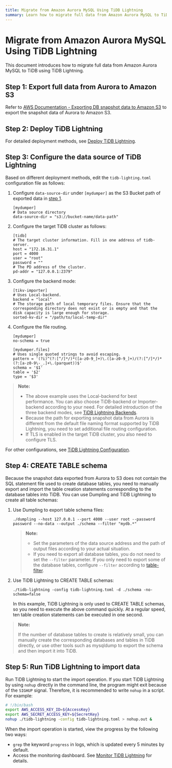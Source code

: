 ```yaml
---
title: Migrate from Amazon Aurora MySQL Using TiDB Lightning
summary: Learn how to migrate full data from Amazon Aurora MySQL to TiDB using TiDB Lightning.
---
```


# Migrate from Amazon Aurora MySQL Using TiDB Lightning

This document introduces how to migrate full data from Amazon Aurora MySQL to TiDB using TiDB Lightning.

## Step 1: Export full data from Aurora to Amazon S3

Refer to [AWS Documentation - Exporting DB snapshot data to Amazon S3](https://docs.aws.amazon.com/AmazonRDS/latest/AuroraUserGuide/USER_ExportSnapshot.html) to export the snapshot data of Aurora to Amazon S3.

## Step 2: Deploy TiDB Lightning

For detailed deployment methods, see [Deploy TiDB Lightning](/tidb-lightning/deploy-tidb-lightning.md).

## Step 3: Configure the data source of TiDB Lightning

Based on different deployment methods, edit the `tidb-lighting.toml` configuration file as follows:

1. Configure `data-source-dir` under `[mydumper]` as the S3 Bucket path of exported data in [step 1](#step-1-export-full-data-from-aurora-to-amazon-s3).

    ```
    [mydumper]
    # Data source directory
    data-source-dir = "s3://bucket-name/data-path"
    ```

2. Configure the target TiDB cluster as follows:

    ```
    [tidb]
    # The target cluster information. Fill in one address of tidb-server.
    host = "172.16.31.1"
    port = 4000
    user = "root"
    password = ""
    # The PD address of the cluster.
    pd-addr = "127.0.0.1:2379"
    ```

3. Configure the backend mode:

    ```
    [tikv-importer]
    # Uses Local-backend.
    backend = "local"
    # The storage path of local temporary files. Ensure that the corresponding directory does not exist or is empty and that the disk capacity is large enough for storage.
    sorted-kv-dir = "/path/to/local-temp-dir"
    ```

4. Configure the file routing.

    ```
    [mydumper]
    no-schema = true

    [mydumper.files]
    # Uses single quoted strings to avoid escaping.
    pattern = '(?i)^(?:[^/]*/)*([a-z0-9_]+)\.([a-z0-9_]+)/(?:[^/]*/)*(?:[a-z0-9\-_.]+\.(parquet))$'
    schema = '$1'
    table = '$2'
    type = '$3'
    ```

> **Note:**
>
> - The above example uses the Local-backend for best performance. You can also choose TiDB-backend or Importer-backend according to your need. For detailed introduction of the three backend modes, see [TiDB Lightning Backends](/tidb-lightning/tidb-lightning-backends.md).
> - Because the path for exporting snapshot data from Aurora is different from the default file naming format supported by TiDB Lightning, you need to set additional file routing configuration.
> - If TLS is enabled in the target TiDB cluster, you also need to configure TLS.

For other configurations, see [TiDB Lightning Configuration](/tidb-lightning/tidb-lightning-configuration.md).

## Step 4: CREATE TABLE schema

Because the snapshot data exported from Aurora to S3 does not contain the SQL statement file used to create database tables, you need to manually export and import the table creation statements corresponding to the database tables into TiDB. You can use Dumpling and TiDB Lightning to create all table schemas:

1. Use Dumpling to export table schema files:

    ```
    ./dumpling --host 127.0.0.1 --port 4000 --user root --password password --no-data --output ./schema --filter "mydb.*"
    ```

    > **Note:**
    >
    > - Set the parameters of the data source address and the path of output files according to your actual situation.
    > - If you need to export all database tables, you do not need to set the `--filter` parameter. If you only need to export some of the database tables, configure `--filter` according to [table-filter](https://github.com/pingcap/tidb-tools/blob/master/pkg/table-filter/README.md).

2. Use TiDB Lightning to CREATE TABLE schemas:

    ```
    ./tidb-lightning -config tidb-lightning.toml -d ./schema -no-schema=false
    ```

    In this example, TiDB Lightning is only used to CREATE TABLE schemas, so you need to execute the above command quickly. At a regular speed, ten table creation statements can be executed in one second.

> **Note:**
>
> If the number of database tables to create is relatively small, you can manually create the corresponding databases and tables in TiDB directly, or use other tools such as mysqldump to export the schema and then import it into TiDB.

## Step 5: Run TiDB Lightning to import data

Run TiDB Lightning to start the import operation. If you start TiDB Lightning by using `nohup` directly in the command line, the program might exit because of the `SIGHUP` signal. Therefore, it is recommended to write `nohup` in a script. For example:

```bash
# !/bin/bash
export AWS_ACCESS_KEY_ID=${AccessKey}
export AWS_SECRET_ACCESS_KEY=${SecretKey}
nohup ./tidb-lightning -config tidb-lightning.toml > nohup.out &
```

When the import operation is started, view the progress by the following two ways:

- `grep` the keyword `progress` in logs, which is updated every 5 minutes by default.
- Access the monitoring dashboard. See [Monitor TiDB Lightning](/tidb-lightning/monitor-tidb-lightning.md) for details.
